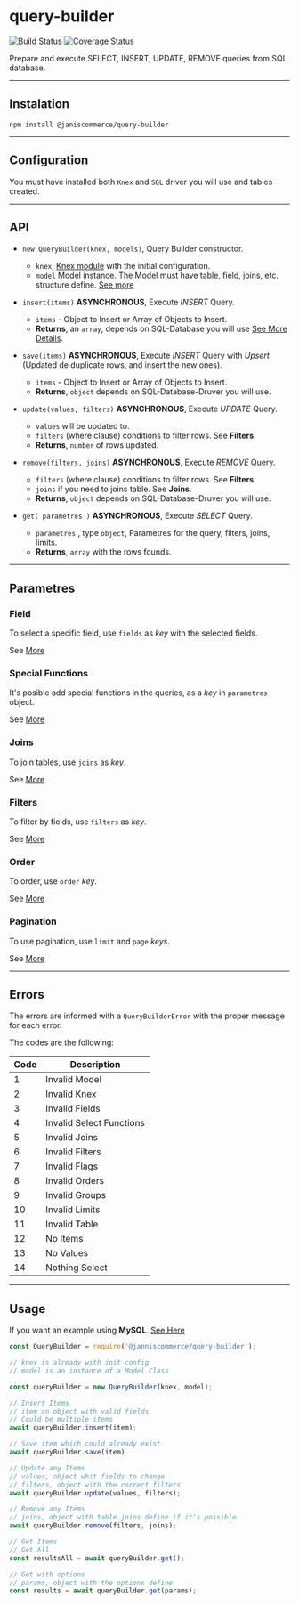# query-builder

[![Build Status](https://travis-ci.org/janis-commerce/query-builder.svg?JCN-70-query-builder)](https://travis-ci.org/janis-commerce/query-builder)
[![Coverage Status](https://coveralls.io/repos/github/janis-commerce/query-builder/badge.svg?branch=JCN-70-query-builder)](https://coveralls.io/github/janis-commerce/query-builder?branch=JCN-70-query-builder)

Prepare and execute SELECT, INSERT, UPDATE, REMOVE queries from SQL database.

- - -

## Instalation

```
npm install @janiscommerce/query-builder
```

- - -

## Configuration

You must have installed both `Knex` and `SQL` driver you will use and tables created.

- - -

## API

* `new QueryBuilder(knex, models)`, Query Builder constructor.

    - `knex`, [Knex module](https://knexjs.org/) with the initial configuration.
    - `model` Model instance. The Model must have table, field, joins, etc. structure define. [See more](https://github.com/janis-commerce/model-controller)

* `insert(items)` **ASYNCHRONOUS**, Execute *INSERT* Query.

    - `items` - Object to Insert or Array of Objects to Insert.
    - **Returns**, an `array`, depends on SQL-Database you will use [See More Details](https://knexjs.org/#Builder-insert).

* `save(items)` **ASYNCHRONOUS**, Execute *INSERT* Query with *Upsert* (Updated de duplicate rows, and insert the new ones).
    
    - `items` - Object to Insert or Array of Objects to Insert.
    - **Returns**, `object` depends on SQL-Database-Druver you will use.

* `update(values, filters)` **ASYNCHRONOUS**, Execute *UPDATE* Query.

    - `values` will be updated to.
    - `filters` (where clause) conditions to filter rows. See **Filters**.
    - **Returns**, `number` of rows updated.

* `remove(filters, joins)` **ASYNCHRONOUS**, Execute *REMOVE* Query.

    - `filters` (where clause) conditions to filter rows. See **Filters**.
    - `joins` if you need to joins table. See **Joins**.
    - **Returns**, `object` depends on SQL-Database-Druver you will use.

* `get( parametres )` **ASYNCHRONOUS**, Execute *SELECT* Query.

    - `parametres` , type `object`, Parametres for the query, filters, joins, limits.
    - **Returns**, `array` with the rows founds.

- - -

## Parametres

### Field

To select a specific field, use `fields` as *key* with the selected fields.

See [More](https://github.com/janis-commerce/query-builder/docs/Fields.md)

### Special Functions

It's posible add special functions in the queries, as a *key* in `parametres` object.

See [More](https://github.com/janis-commerce/query-builder/docs/Special-functions.md)

### Joins

To join tables, use `joins` as *key*.

See [More](https://github.com/janis-commerce/query-builder/docs/Joins.md)

### Filters

To filter by fields, use `filters` as *key*.

See [More](https://github.com/janis-commerce/query-builder/docs/Filters.md)

### Order

To order, use `order` *key*.

See [More](https://github.com/janis-commerce/query-builder/docs/Orders.md)

### Pagination

To use pagination, use `limit` and `page` *keys*.

See [More](https://github.com/janis-commerce/query-builder/docs/Pagination.md)

- - -

## Errors

The errors are informed with a `QueryBuilderError` with the proper message for each error.

The codes are the following:

|Code	|Description				|
|-------|---------------------------|
|1		|Invalid Model  			|
|2		|Invalid Knex 				|
|3		|Invalid Fields     		|
|4		|Invalid Select Functions   |
|5		|Invalid Joins	            |
|6      |Invalid Filters            |
|7      |Invalid Flags              |
|8      |Invalid Orders             |
|9      |Invalid Groups             |
|10     |Invalid Limits             |
|11     |Invalid Table              |
|12     |No Items                   |
|13     |No Values                  |
|14     |Nothing Select             |

- - -

## Usage

If you want an example using **MySQL**. [See Here](https://github.com/janis-commerce/query-builder/docs/MySQL.md)

```javascript
const QueryBuilder = require('@janniscommerce/query-builder');

// knex is already with init config
// model is an instance of a Model Class

const queryBuilder = new QueryBuilder(knex, model);

// Insert Items
// item an object with valid fields 
// Could be multiple items
await queryBuilder.insert(item);

// Save item which could already exist
await queryBuilder.save(item)

// Update any Items
// values, object whit fields to change
// filters, object with the correct filters
await queryBuilder.update(values, filters);

// Remove any Items
// joins, object with table joins define if it's possible
await queryBuilder.remove(filters, joins);

// Get Items
// Get All
const resultsAll = await queryBuilder.get();

// Get with options
// params, object with the options define
const results = await queryBuilder.get(params);

```